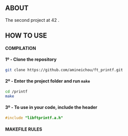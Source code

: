 ## ABOUT
The second project at 42 .


## HOW TO USE
#### COMPILATION
#### 1º - Clone the repository
```bash
git clone https://github.com/amineichou/ft_printf.git
```

#### 2º - Enter the project folder and run `make`
```bash
cd /printf
make
```

#### 3º - To use in your code, include the header
```c
#include "libftprintf.a.h"
```

#### MAKEFILE RULES
